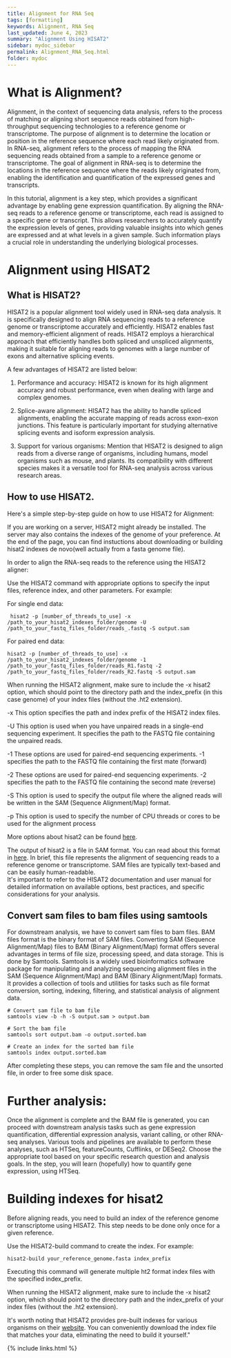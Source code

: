 ```yaml
---
title: Alignment for RNA Seq
tags: [formatting]
keywords: Alignment, RNA Seq
last_updated: June 4, 2023 
summary: "Alignment Using HISAT2"
sidebar: mydoc_sidebar
permalink: Alignment_RNA_Seq.html
folder: mydoc
---
```


# What is Alignment?

Alignment, in the context of sequencing data analysis, refers to the process of matching or aligning short sequence reads obtained 
from high-throughput sequencing technologies to a reference genome or transcriptome. The purpose of alignment is to determine the location 
or position in the reference sequence where each read likely originated from.
In RNA-seq, alignment refers to the process of mapping the RNA sequencing reads obtained from a sample to a reference genome or transcriptome. 
The goal of alignment in RNA-seq is to determine the locations in the reference sequence where the reads likely originated from, enabling the 
identification and quantification of the expressed genes and transcripts.

In this tutorial, alignment is a key step, which provides a significant advantage by enabling gene expression quantification. By aligning the RNA-seq reads to a 
reference genome or transcriptome, each read is assigned to a specific gene or transcript. This allows researchers to accurately quantify the expression levels of 
genes, providing valuable insights into which genes are expressed and at what levels in a given sample. Such information plays a crucial role in understanding 
the underlying biological processes.

# Alignment using HISAT2

## What is HISAT2?

HISAT2 is a popular alignment tool widely used in RNA-seq data analysis. It is specifically designed to align RNA sequencing reads to a reference genome 
or transcriptome accurately and efficiently. HISAT2  enables fast and memory-efficient alignment of reads. HISAT2 employs a hierarchical approach that 
efficiently handles both spliced and unspliced alignments, making it suitable for aligning reads to genomes with a large number of exons and 
alternative splicing events.

A few advantages of HISAT2 are listed below:

  1. Performance and accuracy: HISAT2 is known for its high alignment accuracy and robust performance, even when dealing with large and complex genomes. 

  2. Splice-aware alignment: HISAT2 has the ability to handle spliced alignments, enabling the accurate mapping of reads across exon-exon junctions. 
     This feature is particularly important for studying alternative splicing events and isoform expression analysis.
     
  3. Support for various organisms: Mention that HISAT2 is designed to align reads from a diverse range of organisms, including humans, 
     model organisms such as mouse, and plants. Its compatibility with different species makes it a versatile tool for RNA-seq analysis 
     across various research areas.

## How to use HISAT2.

Here's a simple step-by-step guide on how to use HISAT2 for Alignment:

If you are working on a server, HISAT2 might already be installed. The server may also contains the indexes of the genome of your preference. At the end of the page, you can find instuctions about downloading or building hisat2 indexes de novo(well actually from a fasta genome file).


In order to align the RNA-seq reads to the reference using the HISAT2 aligner:

Use the HISAT2 command with appropriate options to specify the input files, reference index, and other parameters. For example:

For single end data:

```
 hisat2 -p [number_of_threads_to_use] -x /path_to_your_hisat2_indexes_folder/genome -U /path_to_your_fastq_files_folder/reads_.fastq -S output.sam
```

For paired end data:

```
hisat2 -p [number_of_threads_to_use] -x /path_to_your_hisat2_indexes_folder/genome -1 /path_to_your_fastq_files_folder/reads_R1.fastq -2 /path_to_your_fastq_files_folder/reads_R2.fastq -S output.sam
```

When running the HISAT2 alignment, make sure to include the -x hisat2 option, which should point to the directory path and the index_prefix (in this case genome) of your index files (without the .ht2 extension).


   -x This option specifies the path and index prefix of the HISAT2 index files. 
   
   -U This option is used when you have unpaired reads in a single-end sequencing experiment. It specifies the path to the FASTQ file containing the unpaired     reads.
   
   -1 These options are used for paired-end sequencing experiments. -1 specifies the path to the FASTQ file containing the first mate (forward)
   
   -2 These options are used for paired-end sequencing experiments. -2 specifies the path to the FASTQ file containing the second mate (reverse)
   
   -S This option is used to specify the output file where the aligned reads will be written in the SAM (Sequence Alignment/Map) format. 
   
   -p This option is used to specify the number of CPU threads or cores to be used for the alignment process
   
More options about hisat2 can be found [here](http://daehwankimlab.github.io/hisat2/manual/).

The output of hisat2 is a file in SAM format. You can read about this format in [here](https://en.wikipedia.org/wiki/SAM_(file_format)). In brief, this file represents the alignment of sequencing reads to a reference genome or transcriptome. SAM files are typically text-based and can be easily human-readable.      
It's important to refer to the HISAT2 documentation and user manual for detailed information on available options, best practices, and specific considerations for 
your analysis.

## Convert sam files to bam files using samtools

For downstream analysis, we have to convert sam files to bam files. BAM files format is the binary format of SAM files. Converting SAM (Sequence Alignment/Map)
files to BAM (Binary Alignment/Map) format offers several advantages in terms of file size, processing speed, and data storage. This is done by Samtools. Samtools 
is a widely used bioinformatics software package for manipulating and analyzing sequencing alignment files in the SAM (Sequence Alignment/Map) and BAM (Binary 
Alignment/Map) formats. It provides a collection of tools and utilities for tasks such as file format conversion, sorting, indexing, filtering, and statistical 
analysis of alignment data.

```
# Convert sam file to bam file 
samtools view -b -h -S output.sam > output.bam
      
# Sort the bam file
samtools sort output.bam -o output.sorted.bam
      
# Create an index for the sorted bam file
samtools index output.sorted.bam
 ```
      
After completing these steps, you can remove the sam file and the unsorted file, in order to free some disk space.


# Further analysis:

Once the alignment is complete and the BAM file is generated, you can proceed with downstream analysis tasks such as gene expression quantification, differential 
expression analysis, variant calling, or other RNA-seq analyses. Various tools and pipelines are available to perform these analyses, such as HTSeq, 
featureCounts, Cufflinks, or DESeq2. Choose the appropriate tool based on your specific research question and analysis goals. In the step, you will learn (hopefully) how to quantify gene expression, using HTSeq. 


# Building indexes for hisat2 

Before aligning reads, you need to build an index of the reference genome or transcriptome using HISAT2. This step needs to be done only once for a given 
reference.

Use the HISAT2-build command to create the index. For example:

```
hisat2-build your_reference_genome.fasta index_prefix
```

Executing this command will generate multiple ht2 format index files with the specified index_prefix.


When running the HISAT2 alignment, make sure to include the -x hisat2 option, which should point to the directory path and the index_prefix of your index files (without the .ht2 extension).

It's worth noting that HISAT2 provides pre-built indexes for various organisms on their [website](http://daehwankimlab.github.io/hisat2/download/). You can conveniently download the index file that matches your data, eliminating the need to build it yourself."




{% include links.html %}
